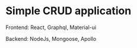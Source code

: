 # Simple CRUD application

Frontend: React, Graphql, Material-ui

Backend: NodeJs, Mongoose, Apollo
